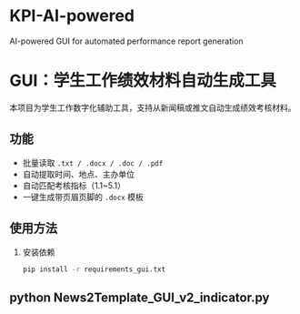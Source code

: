 # KPI-AI-powered
AI-powered GUI for automated performance report generation
# GUI：学生工作绩效材料自动生成工具

本项目为学生工作数字化辅助工具，支持从新闻稿或推文自动生成绩效考核材料。

## 功能
- 批量读取 `.txt / .docx / .doc / .pdf`
- 自动提取时间、地点、主办单位
- 自动匹配考核指标（1.1~5.1）
- 一键生成带页眉页脚的 `.docx` 模板

## 使用方法
1. 安装依赖  
   ```bash
   pip install -r requirements_gui.txt
python News2Template_GUI_v2_indicator.py
---

